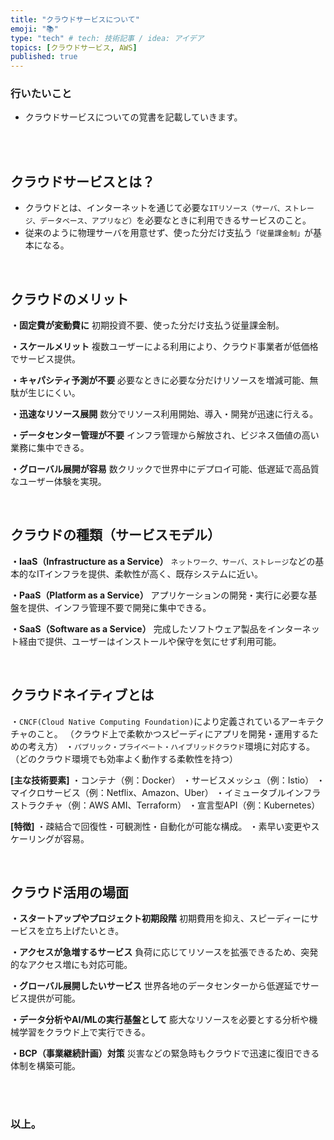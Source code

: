 ```yaml
---
title: "クラウドサービスについて"
emoji: "📚"
type: "tech" # tech: 技術記事 / idea: アイデア
topics: [クラウドサービス, AWS]
published: true
---
```


### 行いたいこと
- クラウドサービスについての覚書を記載していきます。

<br>
<br>


## クラウドサービスとは？
- クラウドとは、インターネットを通じて必要な`ITリソース（サーバ、ストレージ、データベース、アプリなど）`を必要なときに利用できるサービスのこと。  
- 従来のように物理サーバを用意せず、使った分だけ支払う`「従量課金制」`が基本になる。

<br>

## クラウドのメリット
**・固定費が変動費に**
初期投資不要、使った分だけ支払う従量課金制。

**・スケールメリット**
複数ユーザーによる利用により、クラウド事業者が低価格でサービス提供。

**・キャパシティ予測が不要**
必要なときに必要な分だけリソースを増減可能、無駄が生じにくい。

**・迅速なリソース展開**
数分でリソース利用開始、導入・開発が迅速に行える。

**・データセンター管理が不要**
インフラ管理から解放され、ビジネス価値の高い業務に集中できる。

**・グローバル展開が容易**
数クリックで世界中にデプロイ可能、低遅延で高品質なユーザー体験を実現。


<br>


## クラウドの種類（サービスモデル）

**・IaaS（Infrastructure as a Service）**
`ネットワーク、サーバ、ストレージ`などの基本的なITインフラを提供、柔軟性が高く、既存システムに近い。

**・PaaS（Platform as a Service）**
アプリケーションの開発・実行に必要な基盤を提供、インフラ管理不要で開発に集中できる。

**・SaaS（Software as a Service）**
完成したソフトウェア製品をインターネット経由で提供、ユーザーはインストールや保守を気にせず利用可能。

<br>

## クラウドネイティブとは
・`CNCF(Cloud Native Computing Foundation)`により定義されているアーキテクチャのこと。
（クラウド上で柔軟かつスピーディにアプリを開発・運用するための考え方）
・`パブリック・プライベート・ハイブリッドクラウド`環境に対応する。
（どのクラウド環境でも効率よく動作する柔軟性を持つ）

**[主な技術要素]**
・コンテナ（例：Docker）
・サービスメッシュ（例：Istio）
・マイクロサービス（例：Netflix、Amazon、Uber）
・イミュータブルインフラストラクチャ（例：AWS AMI、Terraform）
・宣言型API（例：Kubernetes）

**[特徴]**
・疎結合で回復性・可観測性・自動化が可能な構成。
・素早い変更やスケーリングが容易。

<br>

## クラウド活用の場面
**・スタートアップやプロジェクト初期段階**
初期費用を抑え、スピーディーにサービスを立ち上げたいとき。

**・アクセスが急増するサービス**
負荷に応じてリソースを拡張できるため、突発的なアクセス増にも対応可能。

**・グローバル展開したいサービス**
世界各地のデータセンターから低遅延でサービス提供が可能。

**・データ分析やAI/MLの実行基盤として**
膨大なリソースを必要とする分析や機械学習をクラウド上で実行できる。

**・BCP（事業継続計画）対策**
災害などの緊急時もクラウドで迅速に復旧できる体制を構築可能。




<br>
<br>


### 以上。

<br>
<br>
<br>